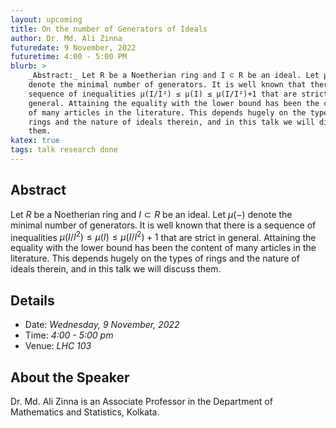 ```yaml
---
layout: upcoming
title: On the number of Generators of Ideals
author: Dr. Md. Ali Zinna
futuredate: 9 November, 2022
futuretime: 4:00 - 5:00 PM
blurb: >
    _Abstract:_ Let R be a Noetherian ring and I ⊂ R be an ideal. Let μ(-)
    denote the minimal number of generators. It is well known that there is a
    sequence of inequalities μ(I/I²) ≤ μ(I) ≤ μ(I/I²)+1 that are strict in
    general. Attaining the equality with the lower bound has been the content
    of many articles in the literature. This depends hugely on the types of
    rings and the nature of ideals therein, and in this talk we will discuss
    them.
katex: true
tags: talk research done
---
```



## Abstract

Let $R$ be a Noetherian ring and $I \subset R$ be an ideal. Let $\mu(-)$ denote
the minimal number of generators. It is well known that there is a sequence of
inequalities $\mu(I/I^2) \leq \mu(I) \leq \mu(I/I^2)+1$ that are strict in
general. Attaining the equality with the lower bound has been the content of
many articles in the literature. This depends hugely on the types of rings and
the nature of ideals therein, and in this talk we will discuss them.

## Details

- Date: _Wednesday, 9 November, 2022_
- Time: _4:00 - 5:00 pm_
- Venue: _LHC 103_

## About the Speaker

Dr. Md. Ali Zinna is an Associate Professor in the Department of Mathematics
and Statistics,  Kolkata.
